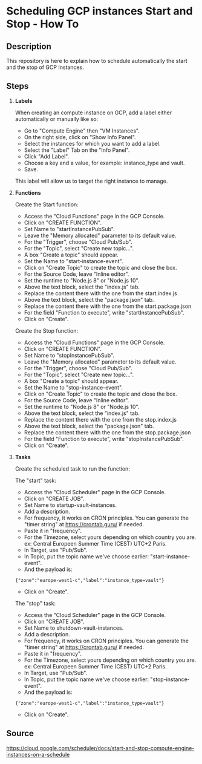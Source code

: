 Scheduling GCP instances Start and Stop - How To
================================================

Description
-----------

This repository is here to explain how to schedule automatically the start and the stop of GCP Instances.

Steps
-----

1. **Labels**

	When creating an compute instance on GCP, add a label either automatically or manually like so:
	* Go to "Compute Engine" then "VM Instances".
	* On the right side, click on "Show Info Panel".
	* Select the instances for which you want to add a label.
	* Select the "Label" Tab on the "Info Panel".
	* Click "Add Label".
	* Choose a key and a value, for example: instance_type and vault.
	* Save.

	This label will allow us to target the right instance to manage.

2. **Functions**
	
	Create the Start function:
	* Access the "Cloud Functions" page in the GCP Console.
	* Click on "CREATE FUNCTION".
	* Set Name to "startInstancePubSub".
	* Leave the "Memory allocated" parameter to its default value.
	* For the "Trigger", choose "Cloud Pub/Sub".
	* For the "Topic", select "Create new topic...".
	* A box "Create a topic" should appear.
	* Set the Name to "start-instance-event".
	* Click on "Create Topic" to create the topic and close the box.
	* For the Source Code, leave "Inline editor".
	* Set the runtime to "Node.js 8" or "Node.js 10".
	* Above the text block, select the "index.js" tab.
	* Replace the content there with the one from the start.index.js
	* Above the text block, select the "package.json" tab.
	* Replace the content there with the one from the start.package.json
	* For the field "Function to execute", write "startInstancePubSub".
	* Click on "Create".

	Create the Stop function:
	* Access the "Cloud Functions" page in the GCP Console.
	* Click on "CREATE FUNCTION".
	* Set Name to "stopInstancePubSub".
	* Leave the "Memory allocated" parameter to its default value.
	* For the "Trigger", choose "Cloud Pub/Sub".
	* For the "Topic", select "Create new topic...".
	* A box "Create a topic" should appear.
	* Set the Name to "stop-instance-event".
	* Click on "Create Topic" to create the topic and close the box.
	* For the Source Code, leave "Inline editor".
	* Set the runtime to "Node.js 8" or "Node.js 10".
	* Above the text block, select the "index.js" tab.
	* Replace the content there with the one from the stop.index.js
	* Above the text block, select the "package.json" tab.
	* Replace the content there with the one from the stop.package.json
	* For the field "Function to execute", write "stopInstancePubSub".
	* Click on "Create".

3. **Tasks**
	
	Create the scheduled task to run the function:

	The "start" task:
	* Access the "Cloud Scheduler" page in the GCP Console.
	* Click on "CREATE JOB".
	* Set Name to startup-vault-instances.
	* Add a description.
	* For frequency, it works on CRON principles. You can generate the "timer string" at https://crontab.guru/ if needed.
	* Paste it in "frequency".
	* For the Timezone, select yours depending on which country you are. ex: Central Europeen Summer Time (CEST) UTC+2 Paris.
	* In Target, use "Pub/Sub".
	* In Topic, put the topic name we've choose earlier: "start-instance-event".
	* And the payload is:
	<pre><code>{"zone":"europe-west1-c","label":"instance_type=vault"}</code></pre>
	* Click on "Create".

	The "stop" task:
	* Access the "Cloud Scheduler" page in the GCP Console.
	* Click on "CREATE JOB".
	* Set Name to shutdown-vault-instances.
	* Add a description.
	* For frequency, it works on CRON principles. You can generate the "timer string" at https://crontab.guru/ if needed.
	* Paste it in "frequency".
	* For the Timezone, select yours depending on which country you are. ex: Central Europeen Summer Time (CEST) UTC+2 Paris.
	* In Target, use "Pub/Sub".
	* In Topic, put the topic name we've choose earlier: "stop-instance-event".
	* And the payload is:
	<pre><code>{"zone":"europe-west1-c","label":"instance_type=vault"}</code></pre>
	* Click on "Create".


Source
------
https://cloud.google.com/scheduler/docs/start-and-stop-compute-engine-instances-on-a-schedule















